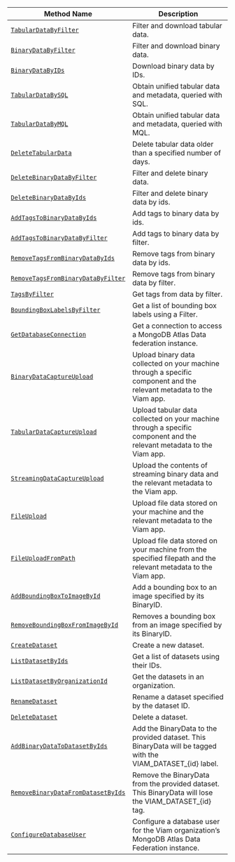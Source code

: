 <!-- prettier-ignore -->
Method Name | Description
----------- | -----------
[`TabularDataByFilter`](/appendix/apis/data-client/#tabulardatabyfilter) | Filter and download tabular data.
[`BinaryDataByFilter`](/appendix/apis/data-client/#binarydatabyfilter) | Filter and download binary data.
[`BinaryDataByIDs`](/appendix/apis/data-client/#binarydatabyids) | Download binary data by IDs.
[`TabularDataBySQL`](/appendix/apis/data-client/#tabulardatabysql) | Obtain unified tabular data and metadata, queried with SQL.
[`TabularDataByMQL`](/appendix/apis/data-client/#tabulardatabymql) | Obtain unified tabular data and metadata, queried with MQL.
[`DeleteTabularData`](/appendix/apis/data-client/#deletetabulardata) | Delete tabular data older than a specified number of days.
[`DeleteBinaryDataByFilter`](/appendix/apis/data-client/#deletebinarydatabyfilter) | Filter and delete binary data.
[`DeleteBinaryDataByIds`](/appendix/apis/data-client/#deletebinarydatabyids) | Filter and delete binary data by ids.
[`AddTagsToBinaryDataByIds`](/appendix/apis/data-client/#addtagstobinarydatabyids) | Add tags to binary data by ids.
[`AddTagsToBinaryDataByFilter`](/appendix/apis/data-client/#addtagstobinarydatabyfilter) | Add tags to binary data by filter.
[`RemoveTagsFromBinaryDataByIds`](/appendix/apis/data-client/#removetagsfrombinarydatabyids) | Remove tags from binary data by ids.
[`RemoveTagsFromBinaryDataByFilter`](/appendix/apis/data-client/#removetagsfrombinarydatabyfilter) | Remove tags from binary data by filter.
[`TagsByFilter`](/appendix/apis/data-client/#tagsbyfilter) | Get tags from data by filter.
[`BoundingBoxLabelsByFilter`](/appendix/apis/data-client/#boundingboxlabelsbyfilter) | Get a list of bounding box labels using a Filter.
[`GetDatabaseConnection`](/appendix/apis/data-client/#getdatabaseconnection) | Get a connection to access a MongoDB Atlas Data federation instance.
[`BinaryDataCaptureUpload`](/appendix/apis/data-client/#binarydatacaptureupload) | Upload binary data collected on your machine through a specific component and the relevant metadata to the Viam app.
[`TabularDataCaptureUpload`](/appendix/apis/data-client/#tabulardatacaptureupload) | Upload tabular data collected on your machine through a specific component and the relevant metadata to the Viam app.
[`StreamingDataCaptureUpload`](/appendix/apis/data-client/#streamingdatacaptureupload) | Upload the contents of streaming binary data and the relevant metadata to the Viam app.
[`FileUpload`](/appendix/apis/data-client/#fileupload) | Upload file data stored on your machine and the relevant metadata to the Viam app.
[`FileUploadFromPath`](/appendix/apis/data-client/#fileuploadfrompath) | Upload file data stored on your machine from the specified filepath and the relevant metadata to the Viam app.
[`AddBoundingBoxToImageById`](/appendix/apis/data-client/#addboundingboxtoimagebyid) | Add a bounding box to an image specified by its BinaryID.
[`RemoveBoundingBoxFromImageById`](/appendix/apis/data-client/#removeboundingboxfromimagebyid) | Removes a bounding box from an image specified by its BinaryID.
[`CreateDataset`](/appendix/apis/data-client/#createdataset) | Create a new dataset.
[`ListDatasetByIds`](/appendix/apis/data-client/#listdatasetbyids) | Get a list of datasets using their IDs.
[`ListDatasetByOrganizationId`](/appendix/apis/data-client/#listdatasetbyorganizationid) | Get the datasets in an organization.
[`RenameDataset`](/appendix/apis/data-client/#renamedataset) | Rename a dataset specified by the dataset ID.
[`DeleteDataset`](/appendix/apis/data-client/#deletedataset) | Delete a dataset.
[`AddBinaryDataToDatasetByIds`](/appendix/apis/data-client/#addbinarydatatodatasetbyids) | Add the BinaryData to the provided dataset. This BinaryData will be tagged with the VIAM_DATASET_{id} label.
[`RemoveBinaryDataFromDatasetByIds`](/appendix/apis/data-client/#removebinarydatafromdatasetbyids) | Remove the BinaryData from the provided dataset. This BinaryData will lose the VIAM_DATASET_{id} tag.
[`ConfigureDatabaseUser`](/appendix/apis/data-client/#configuredatabaseuser) | Configure a database user for the Viam organization’s MongoDB Atlas Data Federation instance.
